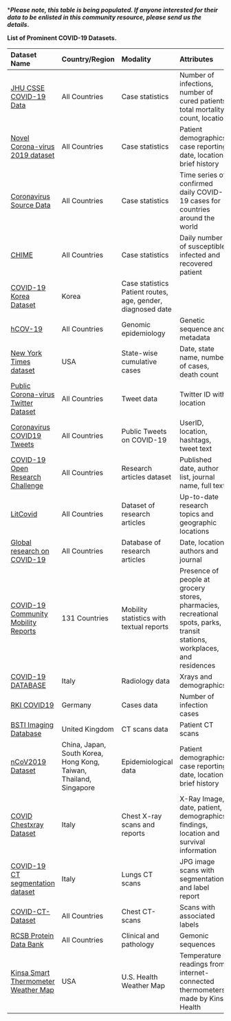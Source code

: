 ***_Please note, this table is being populated. If anyone interested for their data to be enlisted in this community resource, please send us the details_.**

**List of Prominent COVID-19 Datasets.** 


| Dataset Name | Country/Region | Modality | Attributes|
| :---         |     :---      |          :--- | :--- |
[JHU CSSE COVID-19 Data](https://github.com/CSSEGISandData/COVID-19)|All Countries|Case statistics|Number of infections, number of cured patients, total mortality count, location|
[Novel Corona-virus 2019 dataset](https://www.kaggle.com/sudalairajkumar/novel-corona-virus-2019-dataset)|All Countries|	Case statistics|	Patient demographics, case reporting date, location, brief history|
[Coronavirus Source Data](https://ourworldindata.org/coronavirus-source-data)|All Countries|Case statistics|	Time series of confirmed daily COVID-19 cases for countries around the world|
[CHIME](https://github.com/CodeForPhilly/chime)|All Countries|Case statistics|	Daily number of susceptible, infected and recovered patient|
[COVID-19 Korea Dataset](https://github.com/ThisIsIsaac/Data-Science-for-COVID-19)|	Korea|	Case statistics	Patient routes, age, gender, diagnosed date|
[hCOV-19](https://www.gisaid.org/epiflu-applications/next-hcov-19-app/)|All Countries|Genomic epidemiology|	Genetic sequence and metadata|
[New York Times dataset](https://github.com/nytimes/covid-19-data)|USA|	State-wise cumulative cases|	Date, state name, number of cases, death count|
[Public Corona-virus Twitter Dataset](https://arxiv.org/abs/2003.07372)|All Countries|Tweet data|	Twitter ID with location|
[Coronavirus COVID19 Tweets](https://www.kaggle.com/smid80/coronavirus-COVID19-tweets)|All Countries|	Public Tweets on COVID-19|	UserID, location, hashtags, tweet text|
[COVID-19 Open Research Challenge](https://www.kaggle.com/allen-institute-for-ai/CORD-19-research-challenge)|All Countries|Research articles dataset|	Published date, author list, journal name, full text|
[LitCovid](https://www.ncbi.nlm.nih.gov/research/coronavirus/)|All Countries|	Dataset of research articles|	Up-to-date research topics and geographic locations|
[Global research on COVID-19](https://www.who.int/emergencies/diseases/novel-coronavirus-2019/global-research-on-novel-coronavirus-2019-ncov)|All Countries|Database of research articles|	Date, location, authors and journal|
[COVID-19 Community Mobility Reports](https://www.google.com/covid19/mobility/)	|131 Countries|	Mobility statistics with textual reports|	Presence of people at grocery stores, pharmacies, recreational spots, parks, transit stations, workplaces, and residences|
[COVID-19 DATABASE](https://www.sirm.org/category/senza-categoria/covid-19/)|Italy|	Radiology data|	Xrays and demographics|
[RKI COVID19](https://npgeo-corona-npgeo-de.hub.arcgis.com/datasets/dd4580c810204019a7b8eb3e0b329dd6_0/data)|Germany|	Cases data|	Number of infection cases|
[BSTI Imaging Database](https://www.bsti.org.uk/training-and-education/covid-19-bsti-imaging-database/)|	United Kingdom|	CT scans data|	Patient CT scans|
[nCoV2019 Dataset](https://github.com/beoutbreakprepared/nCoV2019)|	China, Japan, South Korea, Hong Kong, Taiwan, Thailand, Singapore|	Epidemiological data|	Patient demographics, case reporting date, location, brief history|
[COVID Chestxray Dataset](https://github.com/ieee8023/COVID-chestxray-dataset)|	Italy|	Chest X-ray scans and reports|	X-Ray Image, date, patient, demographics, findings, location and survival information|
[COVID-19 CT segmentation dataset](http://medicalsegmentation.com/COVID19/?fbclid=IwAR3renB2nuN2pNt0yRwrwExQfJfzvHbz16PwDbLCTv5N5fR1-m9o9kndomE)|Italy|	Lungs CT scans|	JPG image scans with segmentation and label report|
[COVID-CT-Dataset](https://github.com/UCSD-AI4H/COVID-CT)|	All Countries|	Chest CT-scans|	Scans with associated labels|
[RCSB Protein Data Bank](https://www.rcsb.org/pdb/home/sitemap.do)|	All Countries|	Clinical and pathology|	Gemonic sequences|
[Kinsa Smart Thermometer Weather Map](https://healthweather.us/?mode=Atypical)|USA|	U.S. Health Weather Map|	Temperature readings from internet-connected thermometers made by Kinsa Health|



